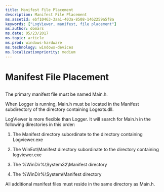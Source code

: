 ```yaml
---
title: Manifest File Placement
description: Manifest File Placement
ms.assetid: ebf10463-3aa1-403a-8508-1462259a5f8a
keywords: ["LogViewer, manifest, file placement"]
ms.author: domars
ms.date: 05/23/2017
ms.topic: article
ms.prod: windows-hardware
ms.technology: windows-devices
ms.localizationpriority: medium
---
```


# Manifest File Placement


## <span id="ddk_manifest_file_placement_dtoolq"></span><span id="DDK_MANIFEST_FILE_PLACEMENT_DTOOLQ"></span>


The primary manifest file must be named Main.h.

When Logger is running, Main.h must be located in the Manifest subdirectory of the directory containing Logexts.dll.

LogViewer is more flexible than Logger. It will search for Main.h in the following directories in this order:

1.  The Manifest directory subordinate to the directory containing Logviewer.exe

2.  The WinExt\\Manifest directory subordinate to the directory containing logviewer.exe

3.  The %WinDir%\\System32\\Manifest directory

4.  The %WinDir%\\System\\Manifest directory

All additional manifest files must reside in the same directory as Main.h.

 

 





